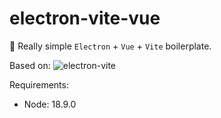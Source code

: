 # electron-vite-vue

🥳 Really simple `Electron` + `Vue` + `Vite` boilerplate.

Based on:
![electron-vite](https://www.npmjs.com/package/electron-vite)

Requirements:
 - Node: 18.9.0